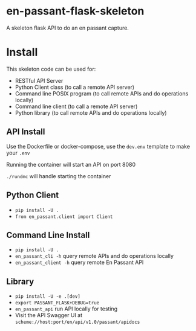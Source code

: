 # en-passant-flask-skeleton
A skeleton flask API to do an en passant capture. 

# Install

This skeleton code can be used for:
* RESTful API Server
* Python Client class (to call a remote API server)
* Command line POSIX program (to call remote APIs and do operations locally)
* Command line client (to call a remote API server)
* Python library (to call remote APIs and do operations locally)

## API Install

Use the Dockerfile or docker-compose, use the `dev.env` template to make your `.env`

Running the container will start an API on port 8080

`./rundmc` will handle starting the container

## Python Client
* `pip install -U .`
* `from en_passant.client import Client`

## Command Line Install
* `pip install -U .`
* `en_passant_cli -h` query remote APIs and do operations locally
* `en_passant_client -h` query remote En Passant API

## Library
* `pip install -U -e .[dev]`
* `export PASSANT_FLASK+DEBUG=true`
* `en_passant_api` run API locally for testing
* Visit the API Swagger UI at `scheme://host:port/en/api/v1.0/passant/apidocs`


